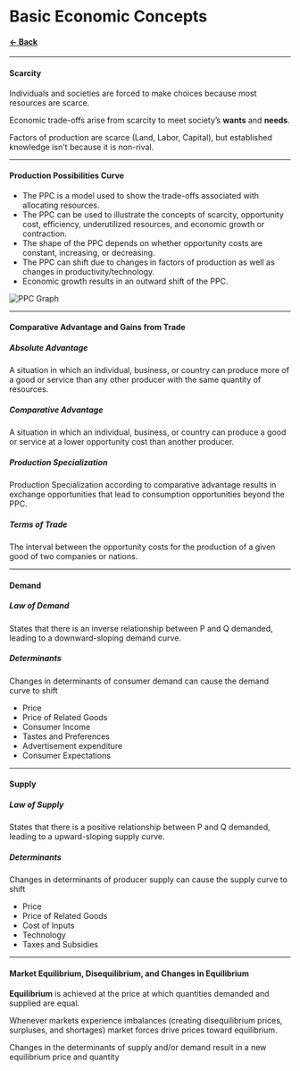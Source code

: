 # Basic Economic Concepts
#### [&larr; Back](README.md)

---
#### Scarcity
Individuals and societies are forced to make choices because most resources are scarce.

Economic trade-offs arise from scarcity to meet society’s
__wants__ and __needs__.

Factors of production are scarce (Land, Labor, Capital), but established knowledge isn't because it is non-rival.

---
#### Production Possibilities Curve
* The PPC is a model used to show the trade-offs associated with allocating resources.
* The PPC can be used to illustrate the concepts of scarcity, opportunity cost, efficiency, underutilized resources, and economic growth or contraction.
* The shape of the PPC depends on whether opportunity costs are constant, increasing, or decreasing.
* The PPC can shift due to changes in factors of production as well as changes in productivity/technology.
* Economic growth results in an outward shift of the PPC.

![PPC Graph](https://www.economicsonline.co.uk/How%20markets%20work%20graphs/Graph-PPF-grid.png)

---
#### Comparative Advantage and Gains from Trade
##### Absolute Advantage
A situation in which an individual, business, or country can produce more of a good or service than any other producer with the same quantity of resources.
##### Comparative Advantage
A situation in which an individual, business, or country can produce a good or service at a lower opportunity cost than another producer.
##### Production Specialization
Production Specialization according to comparative advantage results in exchange opportunities that lead to consumption opportunities beyond the PPC.
##### Terms of Trade
The interval between the opportunity costs for the production of a given good of two companies or nations.

---
#### Demand
##### Law of Demand
States that there is an inverse relationship between P and Q demanded, leading to a downward-sloping demand curve.

##### Determinants
Changes in determinants of consumer demand can cause the demand curve to shift
* Price
* Price of Related Goods
* Consumer Income
* Tastes and Preferences
* Advertisement expenditure
* Consumer Expectations

---
#### Supply
##### Law of Supply
States that there is a positive relationship between P and Q demanded, leading to a upward-sloping supply curve.

##### Determinants
Changes in determinants of producer supply can cause the supply curve to shift
* Price
* Price of Related Goods
* Cost of Inputs
* Technology
* Taxes and Subsidies

---
#### Market Equilibrium, Disequilibrium, and Changes in Equilibrium
__Equilibrium__ is achieved at the price at which quantities demanded and supplied are equal.

Whenever markets experience imbalances (creating disequilibrium prices, surpluses, and shortages) market forces drive prices toward equilibrium.

Changes in the determinants of supply and/or demand result in a new equilibrium price and quantity